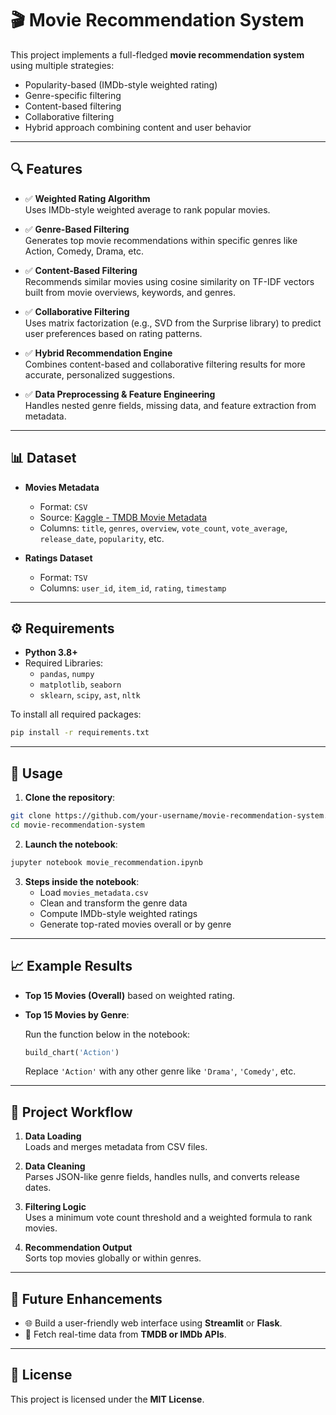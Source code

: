 # 🎬 Movie Recommendation System

This project implements a full-fledged **movie recommendation system** using multiple strategies:
- Popularity-based (IMDb-style weighted rating)
- Genre-specific filtering
- Content-based filtering
- Collaborative filtering
- Hybrid approach combining content and user behavior

---

## 🔍 Features

- ✅ **Weighted Rating Algorithm**  
  Uses IMDb-style weighted average to rank popular movies.

- ✅ **Genre-Based Filtering**  
  Generates top movie recommendations within specific genres like Action, Comedy, Drama, etc.

- ✅ **Content-Based Filtering**  
  Recommends similar movies using cosine similarity on TF-IDF vectors built from movie overviews, keywords, and genres.

- ✅ **Collaborative Filtering**  
  Uses matrix factorization (e.g., SVD from the Surprise library) to predict user preferences based on rating patterns.

- ✅ **Hybrid Recommendation Engine**  
  Combines content-based and collaborative filtering results for more accurate, personalized suggestions.

- ✅ **Data Preprocessing & Feature Engineering**  
  Handles nested genre fields, missing data, and feature extraction from metadata.

---

## 📊 Dataset

- **Movies Metadata**
  - Format: `CSV`
  - Source: [Kaggle - TMDB Movie Metadata](https://www.kaggle.com/datasets/tmdb/tmdb-movie-metadata)
  - Columns: `title`, `genres`, `overview`, `vote_count`, `vote_average`, `release_date`, `popularity`, etc.

- **Ratings Dataset**
  - Format: `TSV`
  - Columns: `user_id`, `item_id`, `rating`, `timestamp`

---


## ⚙️ Requirements

- **Python 3.8+**
- Required Libraries:
  - `pandas`, `numpy`
  - `matplotlib`, `seaborn`
  - `sklearn`, `scipy`, `ast`, `nltk`

To install all required packages:

```bash
pip install -r requirements.txt
```

---

## 🚀 Usage

1. **Clone the repository**:

```bash
git clone https://github.com/your-username/movie-recommendation-system.git
cd movie-recommendation-system
```

2. **Launch the notebook**:

```bash
jupyter notebook movie_recommendation.ipynb
```

3. **Steps inside the notebook**:
   - Load `movies_metadata.csv`
   - Clean and transform the genre data
   - Compute IMDb-style weighted ratings
   - Generate top-rated movies overall or by genre

---

## 📈 Example Results

- **Top 15 Movies (Overall)** based on weighted rating.
- **Top 15 Movies by Genre**:

  Run the function below in the notebook:

  ```python
  build_chart('Action')
  ```

  Replace `'Action'` with any other genre like `'Drama'`, `'Comedy'`, etc.

---

## 📌 Project Workflow

1. **Data Loading**  
   Loads and merges metadata from CSV files.

2. **Data Cleaning**  
   Parses JSON-like genre fields, handles nulls, and converts release dates.

3. **Filtering Logic**  
   Uses a minimum vote count threshold and a weighted formula to rank movies.

4. **Recommendation Output**  
   Sorts top movies globally or within genres.

---

## 🚧 Future Enhancements

- 🌐 Build a user-friendly web interface using **Streamlit** or **Flask**.
- 📡 Fetch real-time data from **TMDB or IMDb APIs**.

---

## 📄 License

This project is licensed under the **MIT License**.
